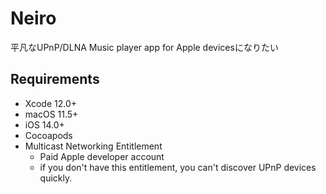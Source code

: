 # Neiro

平凡なUPnP/DLNA Music player app for Apple devicesになりたい

## Requirements

- Xcode 12.0+
- macOS 11.5+
- iOS 14.0+
- Cocoapods
- Multicast Networking Entitlement
  - Paid Apple developer account
  - if you don't have this entitlement, you can't discover UPnP devices quickly.
